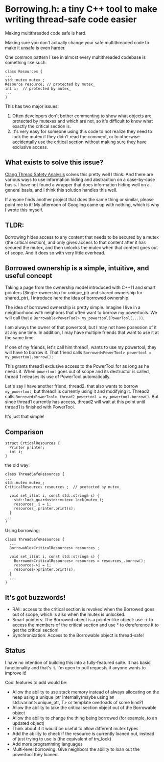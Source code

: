 # Borrowing.h: a tiny C++ tool to make writing thread-safe code easier

Making multithreaded code safe is hard.

Making sure you don't actually change your safe multithreaded code to make it unsafe is even harder.

One common pattern I see in almost every multithreaded codebase is something like such:

```
class Resources {
...
std::mutex mutex_;
Resource resource; // protected by mutex_
int i;  // protected by mutex_
...
}
```

This has two major issues:
1. Often developers don't bother commenting to show what objects are protected by mutexes and which are not, so it's difficult to know what exactly the critical section is.
2. It's very easy for someone using this code to not realize they need to lock the mutex if they didn't read the comment, or to otherwise accidentally use the critical section without making sure they have exclusive access.

## What exists to solve this issue?

[Clang Thread Safety Analysis](https://clang.llvm.org/docs/ThreadSafetyAnalysis.html) solves this pretty well I think.
And there are various ways to use information hiding and abstraction on a case-by-case basis.
I have not found a wrapper that does information hiding well on a general basis, and I think this solution handles this well.

If anyone finds another project that does the same thing or similar, please point me to it! My afternoon of Googling came up with nothing, which is why I wrote this myself.

## TLDR:
Borrowing hides access to any content that needs to be secured by a mutex (the critical section), and only gives access to that content after it has secured the mutex, and then unlocks the mutex when that content goes out of scope. And it does so with very little overhead.

## Borrowed ownership is a simple, intuitive, and useful concept
Taking a page from the ownership model introduced with C++11 and smart pointers (Single-ownership for unique_ptr and shared ownership for shared_ptr), I introduce here the idea of borrowed ownership.

The idea of borrowed ownership is pretty simple. Imagine I live in a neighborhood with neighbors that often want to borrow my powertools. We will call that a `Borrowable<PowerTool> my_powertool(PowerTool(...))`.

I am always the owner of that powertool, but I may not have posession of it at any one time. In addition, I may have multiple friends that want to use it at the same time.

If one of my friends, let's call him thread1, wants to use my powertool, they will have to borrow it. That friend calls
`Borrowed<PowerTool> powertool = my_powertool.borrow();`

This grants thread1 exclusive access to the PowerTool for as long as he needs it. When `powertool` goes out of scope and its destructor is called, thread 1 releases its use of PowerTool automatically.

Let's say I have another friend, thread2, that also wants to borrow `my_powertool`, but thread1 is currently using it and modifying it. Thread2 calls `Borrowed<PowerTool> thread2_powertool = my_powertool.borrow()`. But since thread1 currently has access, thread2 will wait at this point until thread1 is finished with PowerTool.

It's just that simple!

## Comparison
```
struct CrticalResources {
  Printer printer;
  int i;
}
```
the old way:
```
class ThreadSafeResources {
...
std::mutex mutex_;
CriticalResources resources_;  // protected by mutex_

  void set_i(int i, const std::string& s) {
    std::lock_guard<std::mutex> lock(mutex_);
    resources_.i = i;
    resources_.printer.print(s);
  }
...
}
```
Using borrowing:
```
class ThreadSafeResources {
  ...
  Borrowable<CriticalResources> resources_;

  void set_i(int i, const std::string& s) {
    Borrowed<CriticalResources> resources = resources_.borrow();
    resources->i = i;
    resources->printer.print(s);
  }
  ...
}
```

## It's got buzzwords!
- RAII: access to the critical section is revoked when the Borrowed goes out of scope, which is also when the mutex is unlocked.
- Smart pointers: The Borrowed object is a pointer-like object: use -> to access the members of the critical section and use * to dereference it to get the critical section!
- Synchronization: Access to the Borrowable object is thread-safe!

## Status

I have no intention of building this into a fully-featured suite. It has basic functionality and that's it. I'm open to pull requests if anyone wants to improve it!

Cool features to add would be:
- Allow the ability to use stack memory instead of always allocating on the heap using a unique_ptr internally(maybe using an std::variant<unique_ptr<T>, T> or template overloads of some kind?)
- Allow the ability to take the critical section object out of the Borrowable object
- Allow the ability to change the thing being borrowed (for example, to an updated object)
- Think about if it would be useful to allow different mutex types
- Add the ability to check if the resource is currently loaned out, instead of just trying to use is (the equivalent of try_lock)
- Add more programming languages
- Multi-level borrowing: Give neighbors the ability to loan out the powertool they loaned.
